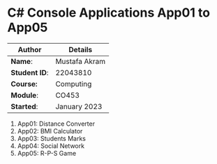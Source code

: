 # C# Console Applications App01 to App05
| Author | Details |
| ---- | ---- |
**Name**: | Mustafa Akram  |
**Student ID**: | 22043810 |
**Course:** | Computing |
**Module**: | CO453     |
**Started**: | January 2023 |    

1. App01: Distance Converter
2. App02: BMI Calculator
3. App03: Students Marks
4. App04: Social Network
5. App05: R-P-S Game
